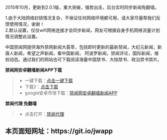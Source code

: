 2015年10月，更新到2.0.1版，重大突破，强势出击，后台实时同步新闻免翻墙。

1.由于大陆网络封锁情况复杂，不保证任何网络环境都可用，请大家尽量帮我们反馈使用情况，谢谢！<br>
2.默认设置，仅仅wifi网络连接才会同步新闻，网友可根据自身手机网络流量计划情况调整此设置。

中国禁闻网提供海外禁网新闻大荟萃，包括即时更新的最新禁闻，大纪元新闻，新唐人新闻，希望之声新闻，看中国新闻， 阿波罗新闻，禁闻评论，国际新闻，维权动态。通过我们的网站也可下载阅读海量中国禁书、大陆禁书、政治禁书禁片。

**禁闻网安卓翻墙新闻APP下载**
<blockquote>
<ul >
<li>一键下载：<a href="http://ns1.wwwdns.work/jinwen.apk" target="_blank">点击一键下载</a></li>
<li>下载2：<a href="https://copy.com/uj7i0BsgFR2oYqju" target="_blank">点击下载</a></li>
<li>google安卓市场下载：<a href="https://play.google.com/store/apps/details?id=org.bannedbook.app.news4dalu" target="_blank">禁闻网安卓翻墙新闻APP</a></li>
</ul>
</blockquote>

**禁闻代理 免翻墙**
<blockquote>
<ul >
<li>点击打开：<a href="https://github.com/bannedbook/fanqiang/wiki/jwproxy" target="_blank">禁闻代理</a></li>

</ul>
</blockquote>
<h2>本页面短网址：https://git.io/jwapp </h2>